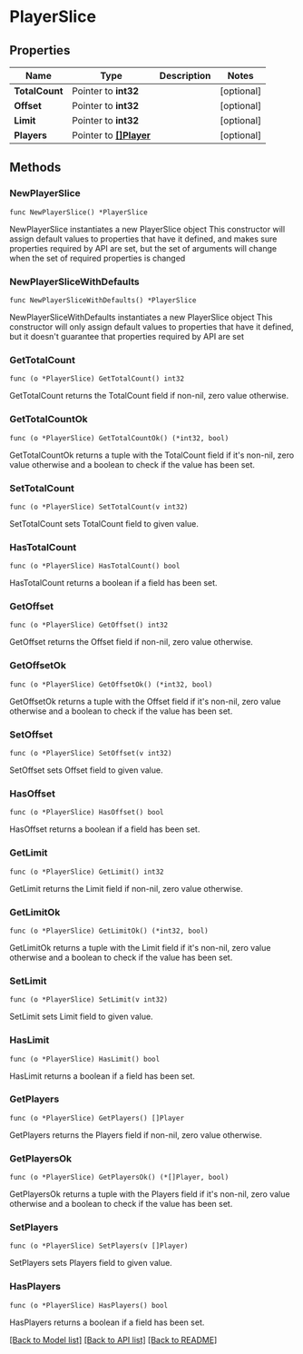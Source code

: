 # PlayerSlice

## Properties

Name | Type | Description | Notes
------------ | ------------- | ------------- | -------------
**TotalCount** | Pointer to **int32** |  | [optional] 
**Offset** | Pointer to **int32** |  | [optional] 
**Limit** | Pointer to **int32** |  | [optional] 
**Players** | Pointer to [**[]Player**](Player.md) |  | [optional] 

## Methods

### NewPlayerSlice

`func NewPlayerSlice() *PlayerSlice`

NewPlayerSlice instantiates a new PlayerSlice object
This constructor will assign default values to properties that have it defined,
and makes sure properties required by API are set, but the set of arguments
will change when the set of required properties is changed

### NewPlayerSliceWithDefaults

`func NewPlayerSliceWithDefaults() *PlayerSlice`

NewPlayerSliceWithDefaults instantiates a new PlayerSlice object
This constructor will only assign default values to properties that have it defined,
but it doesn't guarantee that properties required by API are set

### GetTotalCount

`func (o *PlayerSlice) GetTotalCount() int32`

GetTotalCount returns the TotalCount field if non-nil, zero value otherwise.

### GetTotalCountOk

`func (o *PlayerSlice) GetTotalCountOk() (*int32, bool)`

GetTotalCountOk returns a tuple with the TotalCount field if it's non-nil, zero value otherwise
and a boolean to check if the value has been set.

### SetTotalCount

`func (o *PlayerSlice) SetTotalCount(v int32)`

SetTotalCount sets TotalCount field to given value.

### HasTotalCount

`func (o *PlayerSlice) HasTotalCount() bool`

HasTotalCount returns a boolean if a field has been set.

### GetOffset

`func (o *PlayerSlice) GetOffset() int32`

GetOffset returns the Offset field if non-nil, zero value otherwise.

### GetOffsetOk

`func (o *PlayerSlice) GetOffsetOk() (*int32, bool)`

GetOffsetOk returns a tuple with the Offset field if it's non-nil, zero value otherwise
and a boolean to check if the value has been set.

### SetOffset

`func (o *PlayerSlice) SetOffset(v int32)`

SetOffset sets Offset field to given value.

### HasOffset

`func (o *PlayerSlice) HasOffset() bool`

HasOffset returns a boolean if a field has been set.

### GetLimit

`func (o *PlayerSlice) GetLimit() int32`

GetLimit returns the Limit field if non-nil, zero value otherwise.

### GetLimitOk

`func (o *PlayerSlice) GetLimitOk() (*int32, bool)`

GetLimitOk returns a tuple with the Limit field if it's non-nil, zero value otherwise
and a boolean to check if the value has been set.

### SetLimit

`func (o *PlayerSlice) SetLimit(v int32)`

SetLimit sets Limit field to given value.

### HasLimit

`func (o *PlayerSlice) HasLimit() bool`

HasLimit returns a boolean if a field has been set.

### GetPlayers

`func (o *PlayerSlice) GetPlayers() []Player`

GetPlayers returns the Players field if non-nil, zero value otherwise.

### GetPlayersOk

`func (o *PlayerSlice) GetPlayersOk() (*[]Player, bool)`

GetPlayersOk returns a tuple with the Players field if it's non-nil, zero value otherwise
and a boolean to check if the value has been set.

### SetPlayers

`func (o *PlayerSlice) SetPlayers(v []Player)`

SetPlayers sets Players field to given value.

### HasPlayers

`func (o *PlayerSlice) HasPlayers() bool`

HasPlayers returns a boolean if a field has been set.


[[Back to Model list]](../README.md#documentation-for-models) [[Back to API list]](../README.md#documentation-for-api-endpoints) [[Back to README]](../README.md)


